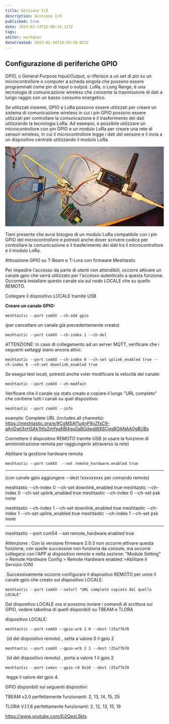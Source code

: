 ```yaml
---
title: Gestione I/O
description: Gestione I/O
published: true
date: 2023-02-13T22:08:14.117Z
tags: 
editor: markdown
dateCreated: 2023-02-10T10:50:18.072Z
---
```


## Configurazione di periferiche GPIO

GPIO, o General Purpose Input/Output, si riferisce a un set di pin su un microcontrollore o computer a scheda singola che possono essere programmati come pin di input o output. LoRa, o Long Range, è una tecnologia di comunicazione wireless che consente la trasmissione di dati a lungo raggio con un basso consumo energetico.

Se utilizzati insieme, GPIO e LoRa possono essere utilizzati per creare un sistema di comunicazione wireless in cui i pin GPIO possono essere utilizzati per controllare la comunicazione e il trasferimento dei dati utilizzando la tecnologia LoRa. Ad esempio, è possibile utilizzare un microcontrollore con pin GPIO e un modulo LoRa per creare una rete di sensori wireless, in cui il microcontrollore legge i dati del sensore e li invia a un dispositivo centrale utilizzando il modulo LoRa.

![329989445_724949482593138_2375873192942626684_n.jpg](/329989445_724949482593138_2375873192942626684_n.jpg)

Tieni presente che avrai bisogno di un modulo LoRa compatibile con i pin GPIO del microcontrollore e potresti anche dover scrivere codice per controllare la comunicazione e il trasferimento dei dati tra il microcontrollore e il modulo LoRa.

Attivazione GPIO su T-Beam e T-Lora con firmware Meshtastic 

Per impedire l'accesso da parte di utenti non attendibili, occorre attivare un canale gpio che verrà utilizzato per l'accesso autenticato a questa funzione. Occorrerà installare questo canale sia sul nodo LOCALE che su quello REMOTO.

Collegare il dispositivo LOCALE tramite USB

**Creare un canale GPIO:**

```plaintext
meshtastic --port comXX --ch-add gpio
```

(per cancellare un canale già precedentemente creato)

```plaintext
meshtastic --port comXX --ch-index 1 --ch-del
```

ATTENZIONE: In caso di collegamento ad un server MQTT, verificare che i seguenti settaggi siano ancora attivi:

```plaintext
meshtastic --port comXX --ch-index 0 --ch-set uplink_enabled true --ch-index 0 --ch-set downlink_enabled true
```

Se esegui test locali, potresti anche voler modificare la velocità del canale:

```plaintext
meshtastic --port comXX --ch-medfast
```

Verificare che il canale sia stato creato e copiare il lungo "URL completo" che contiene tutti i canali su quel dispositivo:

```plaintext
meshtastic --port comXX --info
```

example: Complete URL (includes all channels): https://meshtastic.org/e/#CgMSAf1u4nP9oZfsC9-aAnDwt3xHSAk1Hls2mYeaNB4gu0aBGdwaW8SCggBOANAA0gBUBs

Connettere il dispositivo REMOTO tramite USB (o usare la funzione di amministrazione remota per raggiungerlo attraverso la rete)

Abilitare la gestione hardware remota

```plaintext
meshtastic --port comXX  --set remote_hardware.enabled true
```
--------------------------------------------------------------------
(con canale gpio aggiungere --dest !xxxxxxxxx per comando remoto)

meshtastic --ch-index 0 --ch-set downlink_enabled true
meshtastic --ch-index 0 --ch-set uplink_enabled true
meshtastic --ch-index 0 --ch-set psk none

meshtastic --ch-index 1 --ch-set downlink_enabled true
meshtastic --ch-index 1 --ch-set uplink_enabled true
meshtastic --ch-index 1 --ch-set psk none

----------------------------------------------

meshtastic --port com54  --set remote_hardware.enabled true

Attenzione : Con la versione firmware 2.0.3 non occorre attivare questa funzione, con quelle successive non funziona da console, ma occorre collegarsi con l'APP al dispositivo remoto e nella sezione: "Module Setting" > Remote Hardware Config > Remote Hardware enabled >Abilitare il Servizio (ON)

 Successivamente occorre configurare il dispositivo REMOTO per unire il canale gpio che creato sul dispositivo LOCALE:

```plaintext
meshtastic --port comXX --seturl "URL completo copiato dal quello LOCALE"
```

Dal dispositivo LOCALE ora si possono inviare i comandi di scrittura sui GPIO, vedere tabellina di quelli disponibili su TBEAM e TLORA

dispositivo LOCALE:

```plaintext
meshtastic --port comXX --gpio-wrb 2 0 --dest !25a77b70 
```

 (id del dispositivo remoto) , setta a valore 0 il gpio 2

```plaintext
meshtastic --port comXX --gpio-wrb 2 1 --dest !25a77b70
```

 (id del dispositivo remoto) , porta a valore 1 il gpio 2

```plaintext
meshtastic --port comxx --gpio-rd 0x10 --dest !25a77b70
```

 legge il valore del gpio 4.

GPIO disponibili sui seguenti dispositivi:

TBEAM v2.0 perfettamente funzionanti: 2, 13, 14, 15, 25

TLORA V.1.1.6 perfettamente funzionanti: 2, 12, 13, 15, 19

https://www.youtube.com/Ej2QexL5kts